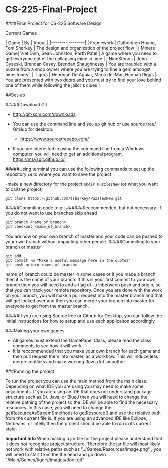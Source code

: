# CS-225-Final-Project
####Final Project for CS-225 Software Design

Current Games

| Game | By | About |
|--------|--------|
| Framework | Catherinen Huang, Tom Sharkey | The design and organization of the project flow |
| Miners Game| Viet Dinh, Sean Johnston, Parth Patel | A game where you need to get everyone out of the collapsing mine in time |
| NineStones | John Cyzeski, Brendan Casey, Brendan Shaughnessy | You are troubled with a puzzle from a shop owner where you are trying to fine a gem amongst ninestones |
| Tigers | Henrique De Aguiar, Maria del Mar, Hannah Riggs | You are presented with two doors and you must try to find your love behind one of them while following the jailor's clues |

##Set-up

#####Download Git
* http://git-scm.com/downloads

* You can use the command line and set-up git hub or use source tree/ GitHub for desktop.
	* https://www.sourcetreeapp.com/ 
* If you are interested in using the command line from a Windows computer, you will need to get an additional program, https://msysgit.github.io/

#####Using terminal you can use the following commands to set up the repository
```cd``` to where you want to save the project

-make a new directory for the project
```mkdir PuzzlesNew``` (or what you want to call the project)

```git clone https://github.com/tsharkey/PuzzlesNew.git```

#####Commiting code to git
######Reccommended, but not necessary. If you do not want to use branches skip ahead
```
git branch <name_of_branch>
git checkout <name_of_branch>
```
You are now on your own branch of master and your code can be pushed to your own branch without impacting other people. 
#####Commiting to your branch or master
```
git add .
git commit -m "Make a useful message here in the quotes"
git push origin <name_of_branch>
```
name_of_branch could be master in some cases or if you made a branch then it is the name of your branch. If this is your first commit to your own branch then you will need to add a flag of -u inbetween push and origin, so that you can track your remote repository. Once you are done with the work on your branch, you will make a pull request into the master branch and that will get looked over and then you can merge your branch into master for everyone to get from the master branch.

#####If you are using SourceTree or Github for Desktop, you can follow the initial instructions for how to setup and use each applicaiton accordingly

###Making your own games
* All games must extend the GamePanel Class, please read the class comments
to see how it will work.
* It is reccommended that you make your own branch for each game and then pull request them into master, as a workflow. This will induce less merge conflicts and make working flow a lot smoother.


###Running the project

To run the project you can use the main method from the main class. Depending on what IDE you are using you may need to make some adjustments. If you are using an IDE that does not understand package structure such as Dr. Java, or BlueJ then you will need to change the relative pathing of the project so the IDE will be able to find the necessary resources. In this case, you will need to change the getResourceAsStream()methods to getResource() and use the relative path from the current file is. If you are using an advanced IDE like Eclipse, Netbeans, or Intellij then the project should be able to run in its current state.

****Important Info****
When making a jar file for the project please understand that it does not recognize
project structure. Therefore the jar file will most likely not work with relative paths such as
"../Games/Resources/image.png" , you will need to start from the the head and go down
"/Main/Games/tigers/images/door.gif"



